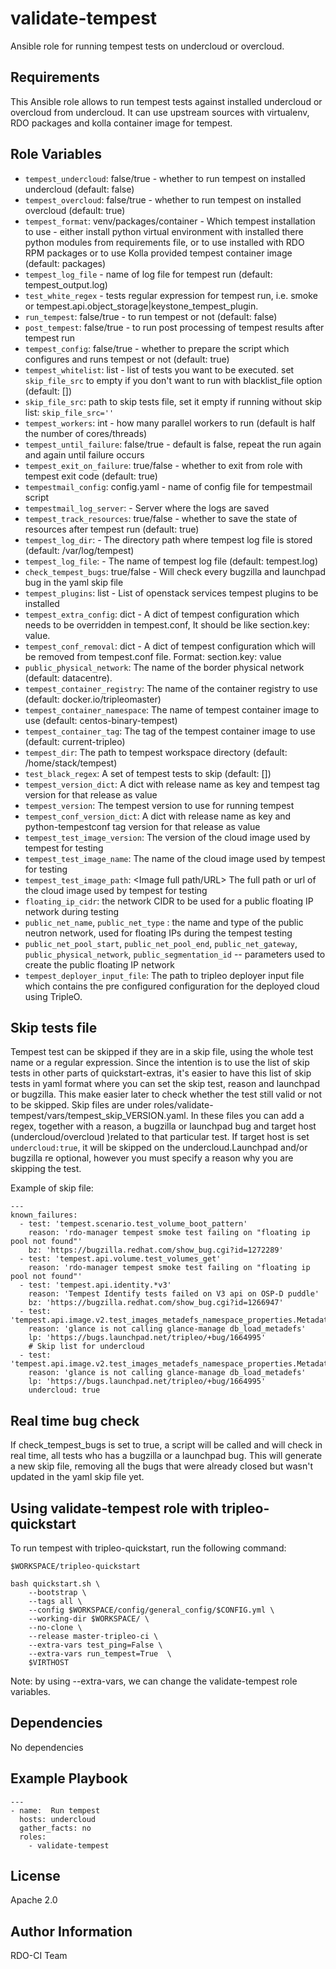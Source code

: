 validate-tempest
================

Ansible role for running tempest tests on undercloud or overcloud.

Requirements
------------

This Ansible role allows to run tempest tests against installed undercloud or overcloud from undercloud.
It can use upstream sources with virtualenv, RDO packages and kolla container image for tempest.

Role Variables
--------------

* `tempest_undercloud`: false/true - whether to run tempest on installed undercloud (default: false)
* `tempest_overcloud`: false/true - whether to run tempest on installed overcloud (default: true)
* `tempest_format`: venv/packages/container - Which tempest installation to use - either install python virtual environment
                    with installed there python modules from requirements file, or to use installed with RDO RPM packages
                    or to use Kolla provided tempest container image (default: packages)
* `tempest_log_file` - name of log file for tempest run (default: tempest_output.log)
* `test_white_regex` - tests regular expression for tempest run, i.e. smoke or tempest.api.object_storage|keystone_tempest_plugin.
* `run_tempest`: false/true - to run tempest or not (default: false)
* `post_tempest`: false/true - to run post processing of tempest results after tempest run
* `tempest_config`: false/true - whether to prepare the script which configures and runs tempest or not (default: true)
* `tempest_whitelist`: list - list of tests you want to be executed. set `skip_file_src`
                       to empty if you don't want to run with blacklist_file option (default: [])
* `skip_file_src`: path to skip tests file, set it empty if running without skip list: `skip_file_src=''`
* `tempest_workers`: int - how many parallel workers to run (default is half the number of cores/threads)
* `tempest_until_failure`: false/true - default is false, repeat the run again and again until failure occurs
* `tempest_exit_on_failure`: true/false - whether to exit from role with tempest exit code (default: true)
* `tempestmail_config`: config.yaml - name of config file for tempestmail script
* `tempestmail_log_server`: <string> - Server where the logs are saved
* `tempest_track_resources`: true/false - whether to save the state of resources after tempest run (default: true)
* `tempest_log_dir`: <directory path> - The directory path where tempest log file is stored (default: /var/log/tempest)
* `tempest_log_file`: <file name> - The name of tempest log file (default: tempest.log)
* `check_tempest_bugs`: true/false - Will check every bugzilla and launchpad bug in the yaml skip file
* `tempest_plugins`: list - List of openstack services tempest plugins to be
                     installed
* `tempest_extra_config`: dict - A dict of tempest configuration which needs to be overridden in tempest.conf,
                          It should be like section.key: value.
* `tempest_conf_removal`: dict - A dict of tempest configuration which will be
                          removed from tempest.conf file.
                          Format: section.key: value
* `public_physical_network`: <string> The name of the border physical network (default: datacentre).
* `tempest_container_registry`: <string> The name of the container registry to use (default: docker.io/tripleomaster)
* `tempest_container_namespace`: <string> The name of tempest container image to use (default: centos-binary-tempest)
* `tempest_container_tag`: <string> The tag of the tempest container image to use (default: current-tripleo)
* `tempest_dir`: <string> The path to tempest workspace directory (default: /home/stack/tempest)
* `test_black_regex`: <list> A set of tempest tests to skip (default: [])
* `tempest_version_dict`: <dict> A dict with release name as key and tempest tag version for that release as value
* `tempest_version`: <string> The tempest version to use for running tempest
* `tempest_conf_version_dict`: <dict> A dict with release name as key and python-tempestconf tag version for that release
                               as value
* `tempest_test_image_version`: <float> The version of the cloud image used by tempest for testing
* `tempest_test_image_name`: <string> The name of the cloud image used by tempest for testing
* `tempest_test_image_path`: <Image full path/URL> The full path or url of the cloud image used by tempest for testing
* `floating_ip_cidr`: the network CIDR to be used for a public floating IP network during testing
* `public_net_name`, `public_net_type` : the name and type of the public neutron network, used for floating IPs during
                                          the tempest testing
* `public_net_pool_start`, `public_net_pool_end`, `public_net_gateway`,
  `public_physical_network`, `public_segmentation_id` -- parameters used to create the public floating IP network
* `tempest_deployer_input_file`: <file path> The path to tripleo deployer input file which contains the pre configured
                                 configuration for the deployed cloud using TripleO.


Skip tests file
---------------

Tempest test can be skipped if they are in a skip file, using the whole test
name or a regular expression.
Since the intention is to use the list of skip tests in other parts of
quickstart-extras, it's easier to have this list of skip tests in yaml format
where you can set the skip test, reason and launchpad or bugzilla. This make
easier later to check whether the test still valid or not to be skipped.
Skip files are under roles/validate-tempest/vars/tempest_skip_VERSION.yaml.
In these files you can add a regex, together with a reason, a bugzilla
or launchpad bug and target host (undercloud/overcloud )related to that
particular test. If target host is set `undercloud:true`, it will be skipped
on the undercloud.Launchpad and/or bugzilla re optional, however you must
specify a reason why you are skipping the test.

Example of skip file:

    ---
    known_failures:
      - test: 'tempest.scenario.test_volume_boot_pattern'
        reason: 'rdo-manager tempest smoke test failing on "floating ip pool not found"'
        bz: 'https://bugzilla.redhat.com/show_bug.cgi?id=1272289'
      - test: 'tempest.api.volume.test_volumes_get'
        reason: 'rdo-manager tempest smoke test failing on "floating ip pool not found"'
      - test: 'tempest.api.identity.*v3'
        reason: 'Tempest Identify tests failed on V3 api on OSP-D puddle'
        bz: 'https://bugzilla.redhat.com/show_bug.cgi?id=1266947'
      - test: 'tempest.api.image.v2.test_images_metadefs_namespace_properties.MetadataNamespacePropertiesTest.test_basic_meta_def_namespace_property'
        reason: 'glance is not calling glance-manage db_load_metadefs'
        lp: 'https://bugs.launchpad.net/tripleo/+bug/1664995'
        # Skip list for undercloud
      - test: 'tempest.api.image.v2.test_images_metadefs_namespace_properties.MetadataNamespacePropertiesTest.test_basic_meta_def_namespace_property'
        reason: 'glance is not calling glance-manage db_load_metadefs'
        lp: 'https://bugs.launchpad.net/tripleo/+bug/1664995'
        undercloud: true


Real time bug check
-------------------

If check_tempest_bugs is set to true, a script will be called and will check
in real time, all tests who has a bugzilla or a launchpad bug. This will
generate a new skip file, removing all the bugs that were already closed but
wasn't updated in the yaml skip file yet.



Using validate-tempest role with tripleo-quickstart
---------------------------------------------------

To run tempest with tripleo-quickstart, run the following command:

    $WORKSPACE/tripleo-quickstart

    bash quickstart.sh \
        --bootstrap \
        --tags all \
        --config $WORKSPACE/config/general_config/$CONFIG.yml \
        --working-dir $WORKSPACE/ \
        --no-clone \
        --release master-tripleo-ci \
        --extra-vars test_ping=False \
        --extra-vars run_tempest=True  \
        $VIRTHOST

Note: by using --extra-vars, we can change the validate-tempest role variables.

Dependencies
------------

No dependencies

Example Playbook
----------------

    ---
    - name:  Run tempest
      hosts: undercloud
      gather_facts: no
      roles:
        - validate-tempest

License
-------

Apache 2.0

Author Information
------------------

RDO-CI Team
